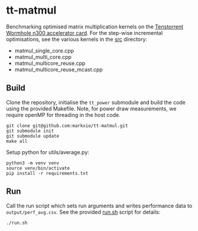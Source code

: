 # tt-matmul

Benchmarking optimised matrix multiplication kernels on the [Tenstorrent Wormhole n300 accelerator card](https://tenstorrent.com/hardware/wormhole). For the step-wise incremental optimisations, see the various kernels in the [src](src/) directory:

- matmul_single_core.cpp
- matmul_multi_core.cpp
- matmul_multicore_reuse.cpp
- matmul_multicore_reuse_mcast.cpp

## Build

Clone the repository, initialise the `tt_power` submodule and build the code using the provided Makefile. Note, for power draw measurements, we require openMP for threading in the host code.

```
git clone git@github.com:markxio/tt-matmul.git
git submodule init
git submodule update
make all
```

Setup python for utils/average.py:
```
python3 -m venv venv
source venv/bin/activate
pip install -r requirements.txt
```

## Run

Call the run script which sets run arguments and writes performance data to `output/perf_avg.csv`. See the provided [run.sh](run.sh) script for details:
```
./run.sh
```
